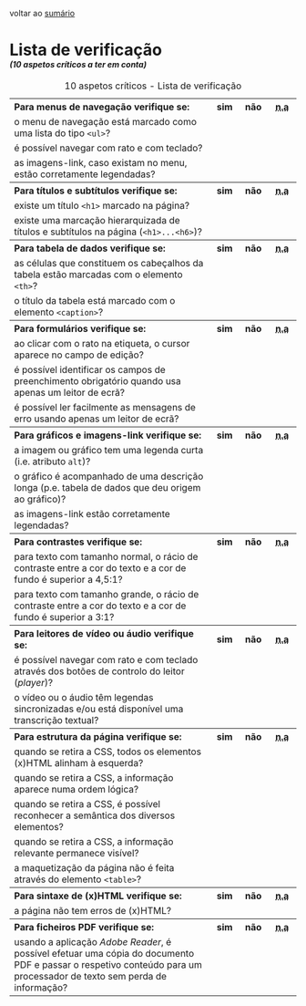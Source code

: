 voltar ao [sumário](README.md)

# Lista de verificação<br /><em style="font-size:50%">(10 aspetos críticos a ter em conta)</em>

<table>
<caption>10 aspetos críticos - Lista de verificação</caption>
 <tr>
  <th style="width:70%; text-align:left;">Para <strong>menus de navegação</strong> verifique se:</th>
  <th style="width:10%">sim</th>
  <th style="width:10%">não</th>
  <th style="width:10%"><abbr title="não aplicável">n.a</abbr></th>
 </tr>
 <tr>
  <td style="align:right">o menu de navegação está marcado como uma lista do tipo <code>&lt;ul&gt;</code>?</td>
  <td></td>
  <td></td>
  <td></td>
 </tr>
 <tr>
  <td style="align:right">é possível navegar com rato e com teclado?</td>
  <td></td>
  <td></td>
  <td></td>
 </tr>
 <tr>
  <td style="align:right">as imagens-link, caso existam no menu, estão corretamente legendadas?</td>
  <td></td>
  <td></td>
  <td></td>
 </tr>
 <tr>
  <th style="width:70%; text-align:left;">Para <strong>títulos e subtítulos</strong> verifique se:</th>
  <th style="width:10%">sim</th>
  <th style="width:10%">não</th>
  <th style="width:10%"><abbr title="não aplicável">n.a</abbr></th>
 </tr>
 <tr>
  <td>existe um título <code>&lt;h1&gt;</code> marcado na página?</td>
  <td></td>
  <td></td>
  <td></td>
 </tr>
 <tr>
  <td>existe uma marcação hierarquizada de títulos e subtítulos na página (<code>&lt;h1&gt;...&lt;h6&gt;</code>)?</td>
  <td></td>
  <td></td>
  <td></td>
 </tr>
 <tr>
  <th style="width:70%; text-align:left;">Para <strong>tabela de dados</strong> verifique se:</th>
  <th style="width:10%">sim</th>
  <th style="width:10%">não</th>
  <th style="width:10%"><abbr title="não aplicável">n.a</abbr></th>
 </tr>
 <tr>
  <td>as células que constituem os cabeçalhos da tabela estão marcadas com o elemento <code>&lt;th&gt;</code>?</td>
  <td></td>
  <td></td>
  <td></td>
 </tr>
 <tr>
  <td>o título da tabela está marcado com o elemento <code>&lt;caption&gt;</code>?</td>
  <td></td>
  <td></td>
  <td></td>
 </tr>
 <tr>
  <th style="width:70%; text-align:left;">Para <strong>formulários</strong> verifique se:</th>
  <th style="width:10%">sim</th>
  <th style="width:10%">não</th>
  <th style="width:10%"><abbr title="não aplicável">n.a</abbr></th>
 </tr>
 <tr>
  <td>ao clicar com o rato na etiqueta, o cursor aparece no campo de edição?</td>
  <td></td>
  <td></td>
  <td></td>
 </tr>
 <tr>
  <td>é possível identificar os campos de preenchimento obrigatório quando usa apenas um leitor de ecrã?</td>
  <td></td>
  <td></td>
  <td></td>
 </tr>
 <tr>
  <td>é possível ler facilmente as mensagens de erro usando apenas um leitor de ecrã?</td>
  <td></td>
  <td></td>
  <td></td>
 </tr>
 <tr>
  <th style="width:70%; text-align:left;">Para <strong>gráficos e imagens-link</strong> verifique se:</th>
  <th style="width:10%">sim</th>
  <th style="width:10%">não</th>
  <th style="width:10%"><abbr title="não aplicável">n.a</abbr></th>
 </tr>
 <tr>
  <td>a imagem ou gráfico tem uma legenda curta (i.e. atributo <code>alt</code>)?</td>
  <td></td>
  <td></td>
  <td></td>
 </tr>
 <tr>
  <td>o gráfico é acompanhado de uma descrição longa (p.e. tabela de dados que deu origem ao gráfico)?</td>
  <td></td>
  <td></td>
  <td></td>
 </tr>
 <tr>
  <td>as imagens-link estão corretamente legendadas?</td>
  <td></td>
  <td></td>
  <td></td>
 </tr>
 <tr>
  <th style="width:70%; text-align:left;">Para <strong>contrastes</strong> verifique se:</th>
  <th style="width:10%">sim</th>
  <th style="width:10%">não</th>
  <th style="width:10%"><abbr title="não aplicável">n.a</abbr></th>
 </tr>
 <tr>
  <td>para texto com tamanho normal, o rácio de contraste entre a cor do texto e a cor de fundo é superior a 4,5:1?</td>
  <td></td>
  <td></td>
  <td></td>
 </tr>
 <tr>
  <td>para texto com tamanho grande, o rácio de contraste entre a cor do texto e a cor de fundo é superior a 3:1?</td>
  <td></td>
  <td></td>
  <td></td>
 </tr>
 <tr>
  <th style="width:70%; text-align:left;">Para <strong>leitores de vídeo ou áudio</strong> verifique se:</th>
  <th style="width:10%">sim</th>
  <th style="width:10%">não</th>
  <th style="width:10%"><abbr title="não aplicável">n.a</abbr></th>
 </tr>
 <tr>
  <td>é possível navegar com rato e com teclado através dos botões de controlo do leitor (<em lang="en">player</em>)?</td>
  <td></td>
  <td></td>
  <td></td>
 </tr>
 <tr>
  <td>o vídeo ou o áudio têm legendas sincronizadas e/ou está disponível uma transcrição textual?</td>
  <td></td>
  <td></td>
  <td></td>
 </tr>
 <tr>
  <th style="width:70%; text-align:left;">Para <strong>estrutura da página</strong> verifique se:</th>
  <th style="width:10%">sim</th>
  <th style="width:10%">não</th>
  <th style="width:10%"><abbr title="não aplicável">n.a</abbr></th>
 </tr>
 <tr>
  <td>quando se retira a CSS, todos os elementos (x)HTML alinham à esquerda?</td>
  <td></td>
  <td></td>
  <td></td>
 </tr>
 <tr>
  <td>quando se retira a CSS, a informação aparece numa ordem lógica?</td>
  <td></td>
  <td></td>
  <td></td>
 </tr>
 <tr>
  <td>quando se retira a CSS, é possível reconhecer a semântica dos diversos elementos?</td>
  <td></td>
  <td></td>
  <td></td>
 </tr>
 <tr>
  <td>quando se retira a CSS, a informação relevante permanece visível?</td>
  <td></td>
  <td></td>
  <td></td>
 </tr>
 <tr>
  <td>a maquetização da página não é feita através do elemento <code>&lt;table&gt;</code>?</td>
  <td></td>
  <td></td>
  <td></td>
 </tr>
 <tr>
  <th style="width:70%; text-align:left;">Para <strong>sintaxe de (x)HTML</strong> verifique se:</th>
  <th style="width:10%">sim</th>
  <th style="width:10%">não</th>
  <th style="width:10%"><abbr title="não aplicável">n.a</abbr></th>
 </tr>
 <tr>
  <td>a página não tem erros de (x)HTML?</td>
  <td></td>
  <td></td>
  <td></td>
 </tr>
 <tr>
  <th style="width:70%; text-align:left;">Para <strong>ficheiros PDF</strong> verifique se:</th>
  <th style="width:10%">sim</th>
  <th style="width:10%">não</th>
  <th style="width:10%"><abbr title="não aplicável">n.a</abbr></th>
 </tr>
 <tr>
  <td>usando a aplicação <em lang="en">Adobe Reader</em>, é possível efetuar uma cópia do documento PDF e passar o respetivo conteúdo para um processador de texto sem perda de informação?</td>
  <td></td>
  <td></td>
  <td></td>
 </tr>
</table>
